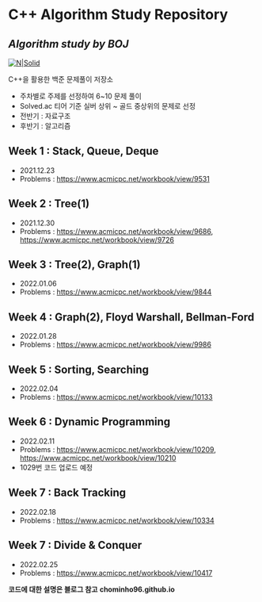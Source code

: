 # C++ Algorithm Study Repository

## _Algorithm study by BOJ_

[![N|Solid](https://img.shields.io/badge/C++-00599C?style=flat-sqaure&logo=C%2B%2B&logoColor=white)](https://nodesource.com/products/nsolid)

C++을 활용한 백준 문제풀이 저장소

- 주차별로 주제를 선정하여 6~10 문제 풀이
- Solved.ac 티어 기준 실버 상위 ~ 골드 중상위의 문제로 선정
- 전반기 : 자료구조
- 후반기 : 알고리즘

## Week 1 : Stack, Queue, Deque

- 2021.12.23
- Problems : https://www.acmicpc.net/workbook/view/9531

## Week 2 : Tree(1)

- 2021.12.30
- Problems : https://www.acmicpc.net/workbook/view/9686, https://www.acmicpc.net/workbook/view/9726

## Week 3 : Tree(2), Graph(1)

- 2022.01.06
- Problems : https://www.acmicpc.net/workbook/view/9844

## Week 4 : Graph(2), Floyd Warshall, Bellman-Ford

- 2022.01.28
- Problems : https://www.acmicpc.net/workbook/view/9986

## Week 5 : Sorting, Searching

- 2022.02.04
- Problems : https://www.acmicpc.net/workbook/view/10133

## Week 6 : Dynamic Programming

- 2022.02.11
- Problems : https://www.acmicpc.net/workbook/view/10209, https://www.acmicpc.net/workbook/view/10210
- 1029번 코드 업로드 예정

## Week 7 : Back Tracking

- 2022.02.18
- Problems : https://www.acmicpc.net/workbook/view/10334

## Week 7 : Divide & Conquer

- 2022.02.25
- Problems : https://www.acmicpc.net/workbook/view/10417

**코드에 대한 설명은 블로그 참고**
**chominho96.github.io**

[//]: # "These are reference links used in the body of this note and get stripped out when the markdown processor does its job. There is no need to format nicely because it shouldn't be seen. Thanks SO - http://stackoverflow.com/questions/4823468/store-comments-in-markdown-syntax"
[dill]: https://github.com/joemccann/dillinger
[git-repo-url]: https://github.com/joemccann/dillinger.git
[john gruber]: http://daringfireball.net
[df1]: http://daringfireball.net/projects/markdown/
[markdown-it]: https://github.com/markdown-it/markdown-it
[ace editor]: http://ace.ajax.org
[node.js]: http://nodejs.org
[twitter bootstrap]: http://twitter.github.com/bootstrap/
[jquery]: http://jquery.com
[@tjholowaychuk]: http://twitter.com/tjholowaychuk
[express]: http://expressjs.com
[angularjs]: http://angularjs.org
[gulp]: http://gulpjs.com
[pldb]: https://github.com/joemccann/dillinger/tree/master/plugins/dropbox/README.md
[plgh]: https://github.com/joemccann/dillinger/tree/master/plugins/github/README.md
[plgd]: https://github.com/joemccann/dillinger/tree/master/plugins/googledrive/README.md
[plod]: https://github.com/joemccann/dillinger/tree/master/plugins/onedrive/README.md
[plme]: https://github.com/joemccann/dillinger/tree/master/plugins/medium/README.md
[plga]: https://github.com/RahulHP/dillinger/blob/master/plugins/googleanalytics/README.md
